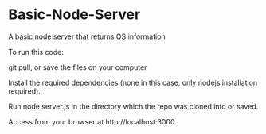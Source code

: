 # Basic-Node-Server
A basic node server that returns OS information

To run this code:

git pull, or save the files on your computer

Install the required dependencies (none in this case, only nodejs installation required).

Run node server.js in the directory which the repo was cloned into or saved.

Access from your browser at http://localhost:3000.

